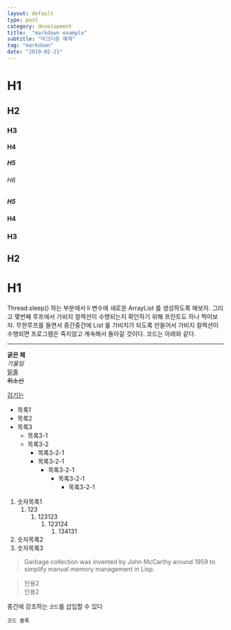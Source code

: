 ```yaml
---
layout: default
type: post
category: development
title:  "markdown example"
subtitle: "마크다운 예제"
tag: "markdown"
date: "2019-02-21"
---
```


# H1
## H2
### H3
#### H4
##### H5
###### H6
##### H5
#### H4
### H3
## H2
# H1

Thread.sleep() 하는 부분에서 li 변수에 새로운 ArrayList 를 생성하도록 해보자. 그리고 몇번째 루프에서 가비지 컬렉션이 수행되는지 확인하기 위해 프린트도 하나 찍어보자. 무한루프를 돌면서 중간중간에 List 를 가비지가 되도록 만들어서 가비지 컬렉션이 수행되면 프로그램은 죽지않고 계속해서 돌아갈 것이다. 코드는 아래와 같다.

---
**굵은 체**  
*기울임*  
<U>밑줄</U>  
~~취소선~~  

[감기는](www.naver.com)


* 목록1
* 목록2
* 목록3
	* 목록3-1
	* 목록3-2
		* 목록3-2-1
		* 목록3-2-1
		    * 목록3-2-1
		        * 목록3-2-1
		            * 목록3-2-1

1. 숫자목록1
	1. 123
		1. 123123
			1. 123124
				1. 134131
2. 숫자목록2
3. 숫자목록3

> Garbage collection was invented by John McCarthy around 1959 to simplify manual memory management in Lisp.

> 인용2  
> 인용2


중간에 강조하는 `코드`를 삽입할 수 있다

```
코드 블록
```
